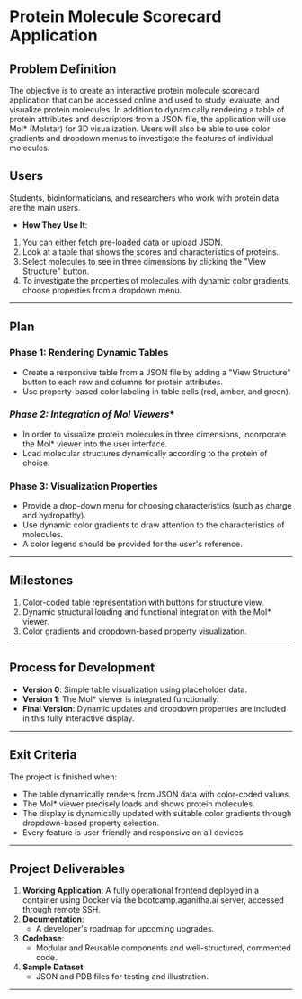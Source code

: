 
# **Protein Molecule Scorecard Application**

## **Problem Definition**
The objective is to create an interactive protein molecule scorecard application that can be accessed online and used to study, evaluate, and visualize protein molecules. In addition to dynamically rendering a table of protein attributes and descriptors from a JSON file, the application will use Mol* (Molstar) for 3D visualization. Users will also be able to use color gradients and dropdown menus to investigate the features of individual molecules.

## **Users**
Students, bioinformaticians, and researchers who work with protein data are the main users.

- **How They Use It**:
1. You can either fetch pre-loaded data or upload JSON.
2. Look at a table that shows the scores and characteristics of proteins.
3. Select molecules to see in three dimensions by clicking the "View Structure" button.
4. To investigate the properties of molecules with dynamic color gradients, choose properties from a dropdown menu.

---

## **Plan**

### **Phase 1: Rendering Dynamic Tables**
- Create a responsive table from a JSON file by adding a "View Structure" button to each row and columns for protein attributes.
- Use property-based color labeling in table cells (red, amber, and green).

### **Phase 2: Integration of Mol* Viewers**
- In order to visualize protein molecules in three dimensions, incorporate the Mol* viewer into the user interface.
- Load molecular structures dynamically according to the protein of choice.

### **Phase 3: Visualization Properties**
- Provide a drop-down menu for choosing characteristics (such as charge and hydropathy).
- Use dynamic color gradients to draw attention to the characteristics of molecules.
- A color legend should be provided for the user's reference.

---

## **Milestones**
1. Color-coded table representation with buttons for structure view.
2. Dynamic structural loading and functional integration with the Mol* viewer.
3. Color gradients and dropdown-based property visualization.

---

## **Process for Development**
- **Version 0**: Simple table visualization using placeholder data.
- **Version 1**: The Mol* viewer is integrated functionally.
- **Final Version**: Dynamic updates and dropdown properties are included in this fully interactive display.

---

## **Exit Criteria**
The project is finished when:
- The table dynamically renders from JSON data with color-coded values.
- The Mol* viewer precisely loads and shows protein molecules.
- The display is dynamically updated with suitable color gradients through dropdown-based property selection.
- Every feature is user-friendly and responsive on all devices.

---

## **Project Deliverables**
1. **Working Application**:
A fully operational frontend deployed in a container using Docker via the bootcamp.aganitha.ai server, accessed through remote SSH.
2. **Documentation**:
   - A developer's roadmap for upcoming upgrades.
3. **Codebase**:
   - Modular and Reusable components and well-structured, commented code.
4. **Sample Dataset**:
   - JSON and PDB files for testing and illustration.

---
